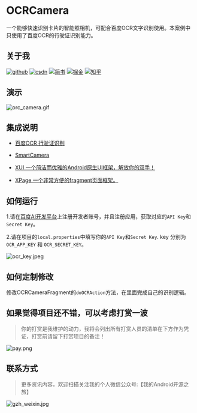 # OCRCamera

一个能够快速识别卡片的智能照相机，可配合百度OCR文字识别使用。本案例中只使用了百度OCR的行驶证识别能力。

## 关于我

[![github](https://img.shields.io/badge/GitHub-xuexiangjys-blue.svg)](https://github.com/xuexiangjys)   [![csdn](https://img.shields.io/badge/CSDN-xuexiangjys-green.svg)](http://blog.csdn.net/xuexiangjys)   [![简书](https://img.shields.io/badge/简书-xuexiangjys-red.svg)](https://www.jianshu.com/u/6bf605575337)   [![掘金](https://img.shields.io/badge/掘金-xuexiangjys-brightgreen.svg)](https://juejin.im/user/598feef55188257d592e56ed)   [![知乎](https://img.shields.io/badge/知乎-xuexiangjys-violet.svg)](https://www.zhihu.com/people/xuexiangjys) 

## 演示

![orc_camera.gif](https://img.rruu.net/image/5fc661dc1cb6e)

## 集成说明

* [百度OCR 行驶证识别](https://ai.baidu.com/tech/ocr_cars/vehicle_license)

* [SmartCamera](https://github.com/pqpo/SmartCamera)

* [XUI 一个简洁而优雅的Android原生UI框架，解放你的双手！](https://github.com/xuexiangjys/XUI)

* [XPage 一个非常方便的fragment页面框架。](https://github.com/xuexiangjys/XPage)

## 如何运行

1.请在[百度AI开发平台](https://ai.baidu.com/)上注册开发者账号，并且注册应用，获取对应的`API Key`和`Secret Key`。

2.请在项目的`local.properties`中填写你的`API Key`和`Secret Key`. key 分别为 `OCR_APP_KEY` 和 `OCR_SECRET_KEY`。

![ocr_key.jpeg](https://img.rruu.net/image/5fc654fce7e0a)

## 如何定制修改

修改OCRCameraFragment的`doOCRAction`方法，在里面完成自己的识别逻辑。


## 如果觉得项目还不错，可以考虑打赏一波

> 你的打赏是我维护的动力，我将会列出所有打赏人员的清单在下方作为凭证，打赏前请留下打赏项目的备注！

![pay.png](https://ss.im5i.com/2021/06/14/6twG6.png)

## 联系方式

> 更多资讯内容，欢迎扫描关注我的个人微信公众号:【我的Android开源之旅】

![gzh_weixin.jpg](https://ss.im5i.com/2021/06/14/65yoL.jpg)
